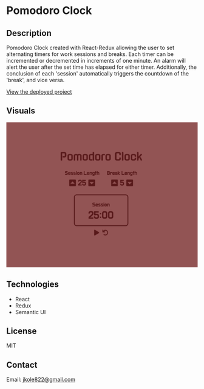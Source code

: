 # Pomodoro Clock

## Description

Pomodoro Clock created with React-Redux allowing the user to set alternating timers for work sessions and breaks. Each timer can be incremented or decremented in increments of one minute. An alarm will alert the user after the set time has elapsed for either timer. Additionally, the conclusion of each 'session' automatically triggers the countdown of the 'break', and vice versa.

[View the deployed project](https://jkg-pomodoro-clock.herokuapp.com/)

## Visuals

![Pomodoro Clock](/public/clock.png)

## Technologies
- React
- Redux
- Semantic UI

## License
MIT

## Contact
Email: jkole822@gmail.com
